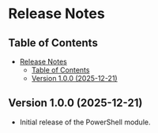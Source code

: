 # Release Notes

## Table of Contents

- [Release Notes](#release-notes)
  - [Table of Contents](#table-of-contents)
  - [Version 1.0.0 (2025-12-21)](#version-100-2025-12-21)

## Version 1.0.0 (2025-12-21)

- Initial release of the PowerShell module.
